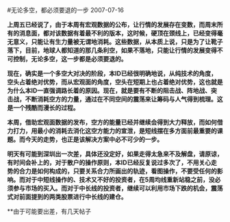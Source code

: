 #无论多空，都必须要退的一步
2007-07-16

**上周五已经说了，由于本周有宏观数据的公布，让行情的发展存在变数，而周末所有的消息面，都对该数据有着最不利的版本，这时候，硬顶在颈线上，已经变得毫无意义，只能让有生力量被无谓地消耗。这些数据，从本质上说，只是为了让靴子落下，目前，地球人都知道的那几条利空，如果不落地，只能让行情的发展变得不可控制，无论多空，这一步都是必须要退的。**
 
**现在，确实是一个多空大对决的阶段，本ID已经很明确地说，从纯技术的角度，空头占着绝对优势，而从宏观面的角度，空头在短期上也占着绝对优势，这也就是为什么本ID一直强调路长着的原因。现在，就是要有不断的阻击战、阵地战、突击战，不断消耗空方的力量，通过在不同空间的震荡来让筹码与人气得到梳理。这是一个残酷而漫长的过程。**
 
**本周，借助宏观面数据的发布，空方的能量已经并继续会得到大力释放，而如何借力打力，用最小的消耗去消化这空方能力的宣泄，是短线摆在多方面前最重要的课题。而今天的走势，也正是该解决方案中必不可少的一步。**
 
**明天有可能到深圳出一次差，具体还没定好，如果走得太急来不及解盘，请原谅，有时间会补上的，对于散户的操作原则，本ID已经反复说过多次了，不用关心走势的合力是如何构成的，只要关系合力所画出的轨迹，看图操作，不要受任何的影响。而对于中短线操作的、技术又不好的投资者，在5周均线重新站稳之前，没必须参与市场的买入。而对于中长线的投资者，继续可以利用市场下跌的机会，震荡式对前面提到的两类股票进行中长线的建仓。**
 
**由于可能要出差，有几天帖子